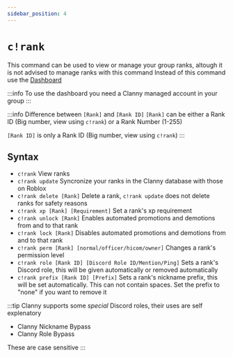 ```yaml
---
sidebar_position: 4
---
```

# `c!rank`

This command can be used to view or manage your group ranks, altough it is not advised to manage ranks with this command
Instead of this command use the [Dashboard](https://clanny-gateway.glitch.me/)

:::info
To use the dashboard you need a Clanny managed account in your group
:::

:::info Difference between `[Rank]` and `[Rank ID]`
`[Rank]` can be either a Rank ID (Big number, view using `c!rank`) or a Rank Number (1-255)

`[Rank ID]` is only a Rank ID (Big number, view using `c!rank`)
:::

## Syntax

- `c!rank` View ranks
- `c!rank update` Syncronize your ranks in the Clanny database with those on Roblox
- `c!rank delete [Rank]` Delete a rank, `c!rank update` does not delete ranks for safety reasons
- `c!rank xp [Rank] [Requirement]` Set a rank's xp requirement
- `c!rank unlock [Rank]` Enables automated promotions and demotions from and to that rank
- `c!rank lock [Rank]` Disables automated promotions and demotions from and to that rank
- `c!rank perm [Rank] [normal/officer/hicom/owner]` Changes a rank's permission level
- `c!rank role [Rank ID] [Discord Role ID/Mention/Ping]` Sets a rank's Discord role, this will be given automatically or removed automatically
- `c!rank prefix [Rank ID] [Prefix]` Sets a rank's nickname prefix, this will be set automatically. This can not contain spaces.  Set the prefix to "none" if you want to remove it

:::tip
Clanny supports some _special_ Discord roles, their uses are self explenatory

- Clanny Nickname Bypass
- Clanny Role Bypass

These are case sensitive
:::
